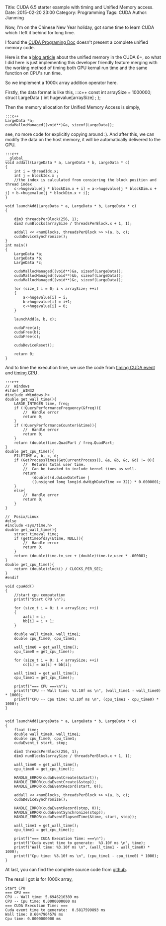 Title: CUDA 6.5 starter example with timing and Unified Memory access.
Date: 2015-02-20 23:00
Category: Programming
Tags: CUDA
Author: Jianming

Now, I'm on the Chinese New Year holiday, got some time to learn CUDA which I left it behind for long time.

I found the [CUDA Programing Doc](docs.nvidia.com/cuda/cuda-c-programming-guide/index.html) doesn't present a complete unified memory code.

Here is the a [blog article](http://devblogs.nvidia.com/parallelforall/unified-memory-in-cuda-6/) about the unified memory in the CUDA 6+, so what I did here is just implementing this developer friendly feature merging with the working method of timing both GPU kernal run time and the same function on CPU's run time. 

So we implement a 1000k array addition operator here.


Firstly, the data format is like this,
    :::c++
    const int arraySize = 1000000;
    struct LargeData
    {
	    int hugevalue[arraySize] ;
    };

Then the memory allocation for Unified Memory Access is simply,

    :::c++
    LargeData *a;
    cudaMallocManaged((void**)&a, sizeof(LargeData));

see, no more code for explicitly copying around :). And after this, we can modify the data on the host memory, it will be automatically delivered to the GPU.

    :::c++
    __global__
    void addall(LargeData * a, LargeData * b, LargeData * c)
    {
	    int i = threadIdx.x;
	    int j = blockIdx.x ;
        //the index is calculated from consiering the block position and thread index
	    c->hugevalue[j * blockDim.x + i] = a->hugevalue[j * blockDim.x + i] + b->hugevalue[j * blockDim.x + i];
    }

    void launchAdd(LargeData * a, LargeData * b, LargeData * c)
    {
	
	    dim3 threadsPerBlock(256, 1);
	    dim3 numBlocks(arraySize / threadsPerBlock.x + 1, 1);

	    addall << <numBlocks, threadsPerBlock >> >(a, b, c);
	    cudaDeviceSynchronize();
    }
    int main()
    {
        LargeData *a;
	    LargeData *b;
	    LargeData *c;

	    cudaMallocManaged((void**)&a, sizeof(LargeData));
	    cudaMallocManaged((void**)&b, sizeof(LargeData));
	    cudaMallocManaged((void**)&c, sizeof(LargeData));

	    for (size_t i = 0; i < arraySize; ++i)
	    {
		    a->hugevalue[i] = i;
		    b->hugevalue[i] = i+1;
		    c->hugevalue[i] = 0;
	    }
	
	    launchAdd(a, b, c);

	    cudaFree(a);
	    cudaFree(b);
	    cudaFree(c);

	    cudaDeviceReset();

	    return 0;
    }


And to time the execution time, we use the code from [timing CUDA event](http://stackoverflow.com/a/7881320/921082) and [timing CPU](http://stackoverflow.com/a/17440673/921082) .

    :::c++
    //  Windows
    #ifdef _WIN32
    #include <Windows.h>
    double get_wall_time(){
	    LARGE_INTEGER time, freq;
	    if (!QueryPerformanceFrequency(&freq)){
		    //  Handle error
		    return 0;
	    }
	    if (!QueryPerformanceCounter(&time)){
		    //  Handle error
		    return 0;
	    }
	    return (double)time.QuadPart / freq.QuadPart;
    }
    double get_cpu_time(){
	    FILETIME a, b, c, d;
	    if (GetProcessTimes(GetCurrentProcess(), &a, &b, &c, &d) != 0){
		    //  Returns total user time.
		    //  Can be tweaked to include kernel times as well.
		    return
			    (double)(d.dwLowDateTime |
			    ((unsigned long long)d.dwHighDateTime << 32)) * 0.0000001;
	    }
	    else{
		    //  Handle error
		    return 0;
	    }
    }

    //  Posix/Linux
    #else
    #include <sys/time.h>
    double get_wall_time(){
	    struct timeval time;
	    if (gettimeofday(&time, NULL)){
		    //  Handle error
		    return 0;
	    }
	    return (double)time.tv_sec + (double)time.tv_usec * .000001;
    }
    double get_cpu_time(){
	    return (double)clock() / CLOCKS_PER_SEC;
    }
    #endif

    void cpuAdd()
    {
	    //start cpu computation
	    printf("Start CPU \n");

	    for (size_t i = 0; i < arraySize; ++i)
	    {
		    aa[i] = i;
		    bb[i] = i + 1;
	    }

	    double wall_time0, wall_time1;
	    double cpu_time0, cpu_time1;

	    wall_time0 = get_wall_time();
	    cpu_time0 = get_cpu_time();

	    for (size_t i = 0; i < arraySize; ++i)
		    cc[i] = aa[i] + bb[i];

	    wall_time1 = get_wall_time();
	    cpu_time1 = get_cpu_time();

	    printf("=== CPU ===\n");
	    printf("CPU -- Wall time: %3.10f ms \n", (wall_time1 - wall_time0) * 1000);
	    printf("CPU -- Cpu time: %3.10f ms \n", (cpu_time1 - cpu_time0) * 1000);
    }


    void launchAdd(LargeData * a, LargeData * b, LargeData * c)
    {
	    float time;
	    double wall_time0, wall_time1;
	    double cpu_time0, cpu_time1;
	    cudaEvent_t start, stop;

	    dim3 threadsPerBlock(256, 1);
	    dim3 numBlocks(arraySize / threadsPerBlock.x + 1, 1);

	    wall_time0 = get_wall_time();
	    cpu_time0 = get_cpu_time();

	    HANDLE_ERROR(cudaEventCreate(&start));
	    HANDLE_ERROR(cudaEventCreate(&stop));
	    HANDLE_ERROR(cudaEventRecord(start, 0));

	    addall << <numBlocks, threadsPerBlock >> >(a, b, c);
	    cudaDeviceSynchronize();

	    HANDLE_ERROR(cudaEventRecord(stop, 0));
	    HANDLE_ERROR(cudaEventSynchronize(stop));
	    HANDLE_ERROR(cudaEventElapsedTime(&time, start, stop));

	    wall_time1 = get_wall_time();
	    cpu_time1 = get_cpu_time();

	    printf("=== CUDA Execution Time: ===\n");
	    printf("Cuda event time to generate:  %3.10f ms \n", time);
	    printf("Wall time: %3.10f ms \n", (wall_time1 - wall_time0) * 1000);
	    printf("Cpu time: %3.10f ms \n", (cpu_time1 - cpu_time0) * 1000);
    }

At last, you can find the complete source code from [github](https://github.com/tomriddle1234/cuda_examples/blob/master/arrayAdd_UnifiedMemory.cu).

The resul I got is for 1000k array,

```
Start CPU
=== CPU ===
CPU -- Wall time: 5.6946210389 ms
CPU -- Cpu time: 0.0000000000 ms
=== CUDA Execution Time: ===
Cuda event time to generate:  0.5817599893 ms
Wall time: 8.6047964578 ms
Cpu time: 0.0000000000 ms
```




	
